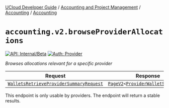[UCloud Developer Guide](/docs/developer-guide/README.md) / [Accounting and Project Management](/docs/developer-guide/accounting-and-projects/README.md) / [Accounting](/docs/developer-guide/accounting-and-projects/accounting/README.md) / [Accounting](/docs/developer-guide/accounting-and-projects/accounting/allocations.md)

# `accounting.v2.browseProviderAllocations`

[![API: Internal/Beta](https://img.shields.io/static/v1?label=API&message=Internal/Beta&color=red&style=flat-square)](/docs/developer-guide/core/api-conventions.md)
[![Auth: Provider](https://img.shields.io/static/v1?label=Auth&message=Provider&color=informational&style=flat-square)](/docs/developer-guide/core/types.md#role)


_Browses allocations relevant for a specific provider_

| Request | Response | Error |
|---------|----------|-------|
|<code><a href='#walletsretrieveprovidersummaryrequest'>WalletsRetrieveProviderSummaryRequest</a></code>|<code><a href='/docs/reference/dk.sdu.cloud.PageV2.md'>PageV2</a>&lt;<a href='#providerwalletsummaryv2'>ProviderWalletSummaryV2</a>&gt;</code>|<code><a href='/docs/reference/dk.sdu.cloud.CommonErrorMessage.md'>CommonErrorMessage</a></code>|

This endpoint is only usable by providers. The endpoint will return a stable results.


